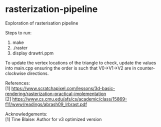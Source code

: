 # rasterization-pipeline
Exploration of rasterisation pipeline

Steps to run:
1. make
2. ./raster
3. display drawtri.ppm

To update the vertex locations of the triangle to check, update the values into main.cpp ensuring the order is such that V0->V1->V2 are in counter-clockwise directions.

References:<br />
[1] https://www.scratchapixel.com/lessons/3d-basic-rendering/rasterization-practical-implementation <br />
[2] https://www.cs.cmu.edu/afs/cs/academic/class/15869-f11/www/readings/abrash09_lrbrast.pdf <br />

Acknowledgements:<br />
[1] Tine Blaise: Author for v3 optimized version
